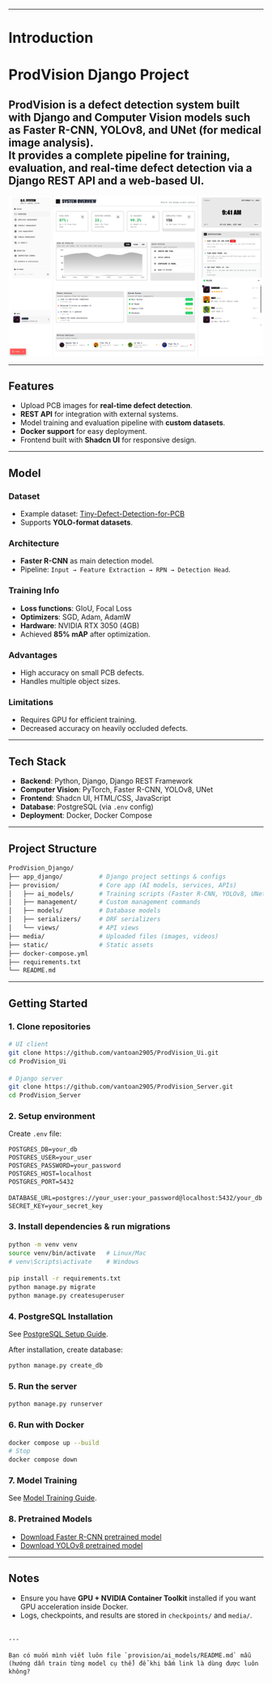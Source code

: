 
---

# Introduction  

# ProdVision Django Project  

**ProdVision** is a **defect detection system** built with **Django** and **Computer Vision models** such as **Faster R-CNN, YOLOv8**, and **UNet (for medical image analysis)**.  
It provides a complete pipeline for **training, evaluation, and real-time defect detection** via a **Django REST API** and a **web-based UI**.  
---
![alt text](main.png)




---

## Features  
- Upload PCB images for **real-time defect detection**.  
- **REST API** for integration with external systems.  
- Model training and evaluation pipeline with **custom datasets**.  
- **Docker support** for easy deployment.  
- Frontend built with **Shadcn UI** for responsive design.  

---

## Model  

### Dataset  
- Example dataset: [Tiny-Defect-Detection-for-PCB](https://github.com/Ixiaohuihuihui/Tiny-Defect-Detection-for-PCB)  
- Supports **YOLO-format datasets**.  

### Architecture  
- **Faster R-CNN** as main detection model.  
- Pipeline: `Input → Feature Extraction → RPN → Detection Head`.  

### Training Info  
- **Loss functions**: GIoU, Focal Loss  
- **Optimizers**: SGD, Adam, AdamW  
- **Hardware**: NVIDIA RTX 3050 (4GB)  
- Achieved **85% mAP** after optimization.  

### Advantages  
- High accuracy on small PCB defects.  
- Handles multiple object sizes.  

### Limitations  
- Requires GPU for efficient training.  
- Decreased accuracy on heavily occluded defects.  

---

## Tech Stack  
- **Backend**: Python, Django, Django REST Framework  
- **Computer Vision**: PyTorch, Faster R-CNN, YOLOv8, UNet  
- **Frontend**: Shadcn UI, HTML/CSS, JavaScript  
- **Database**: PostgreSQL (via `.env` config)  
- **Deployment**: Docker, Docker Compose  

---

## Project Structure  
```bash
ProdVision_Django/
├── app_django/          # Django project settings & configs
├── provision/           # Core app (AI models, services, APIs)
│   ├── ai_models/       # Training scripts (Faster R-CNN, YOLOv8, UNet)
│   ├── management/      # Custom management commands
│   ├── models/          # Database models
│   ├── serializers/     # DRF serializers
│   └── views/           # API views
├── media/               # Uploaded files (images, videos)
├── static/              # Static assets
├── docker-compose.yml
├── requirements.txt
└── README.md
````

---

## Getting Started

### 1. Clone repositories

```bash
# UI client
git clone https://github.com/vantoan2905/ProdVision_Ui.git
cd ProdVision_Ui

# Django server
git clone https://github.com/vantoan2905/ProdVision_Server.git
cd ProdVision_Server
```

### 2. Setup environment

Create `.env` file:

```env
POSTGRES_DB=your_db
POSTGRES_USER=your_user
POSTGRES_PASSWORD=your_password
POSTGRES_HOST=localhost
POSTGRES_PORT=5432

DATABASE_URL=postgres://your_user:your_password@localhost:5432/your_db
SECRET_KEY=your_secret_key
```

### 3. Install dependencies & run migrations

```bash
python -m venv venv
source venv/bin/activate   # Linux/Mac
# venv\Scripts\activate    # Windows

pip install -r requirements.txt
python manage.py migrate
python manage.py createsuperuser
```

### 4. PostgreSQL Installation

See [PostgreSQL Setup Guide](docs/POSTGRESQL_SETUP.md).

After installation, create database:

```bash
python manage.py create_db
```

### 5. Run the server

```bash
python manage.py runserver
```

### 6. Run with Docker

```bash
docker compose up --build
# Stop
docker compose down
```

### 7. Model Training

See [Model Training Guide](provision/ai_models/README.md).

### 8. Pretrained Models

* [Download Faster R-CNN pretrained model](link_here)
* [Download YOLOv8 pretrained model](link_here)

---

## Notes

* Ensure you have **GPU + NVIDIA Container Toolkit** installed if you want GPU acceleration inside Docker.
* Logs, checkpoints, and results are stored in `checkpoints/` and `media/`.

```

---

Bạn có muốn mình viết luôn file `provision/ai_models/README.md` mẫu (hướng dẫn train từng model cụ thể) để khi bấm link là dùng được luôn không?
```
